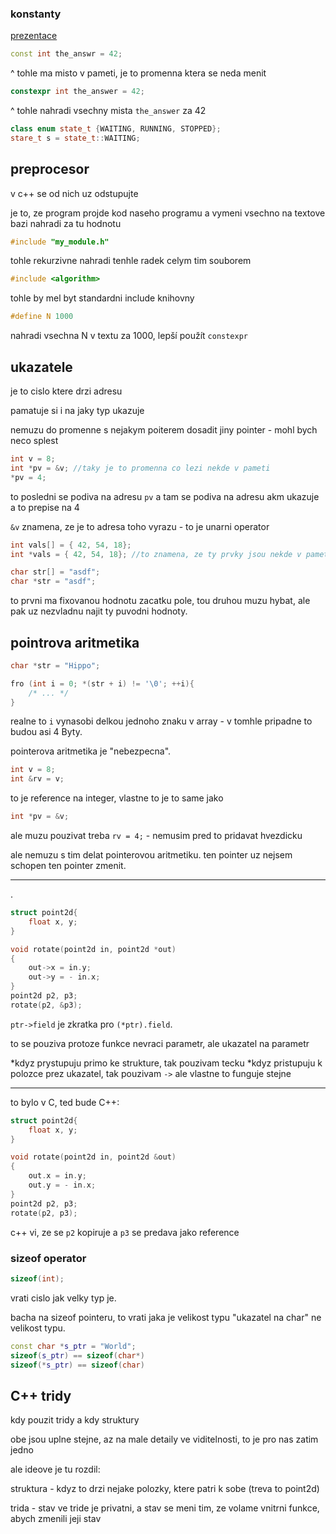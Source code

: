 ### konstanty
[prezentace](https://cunicz.sharepoint.com/:p:/s/NSWI170PCSystems/EfriQYchYz5IoaT6MDFGQvcBa-A-p0U_ZQAtCMvktLzO3g?e=mSm0hi)

```c++
const int the_answr = 42;
```
^ tohle ma misto v pameti, je to promenna ktera se neda menit


```c++
constexpr int the_answer = 42;
```
^ tohle nahradi vsechny mista `the_answer` za 42

```c++
class enum state_t {WAITING, RUNNING, STOPPED};
stare_t s = state_t::WAITING;
```

## preprocesor

v c++ se od nich uz odstupujte

je to, ze program projde kod naseho programu a vymeni vsechno na textove bazi nahradi za tu hodnotu

```c++
#include "my_module.h"
```
tohle rekurzivne nahradi tenhle radek celym tim souborem

```c++
#include <algorithm>
```
tohle by mel byt standardni include knihovny


```c++
#define N 1000
```

nahradi vsechna N v textu za 1000, lepší použít `constexpr` 

## ukazatele

je to cislo ktere drzi adresu 

pamatuje si i na jaky typ ukazuje

nemuzu do promenne s nejakym poiterem dosadit jiny pointer - mohl bych neco splest 

```c++
int v = 8;
int *pv = &v; //taky je to promenna co lezi nekde v pameti
*pv = 4;
```

to posledni se podiva na adresu `pv` a tam se podiva na adresu akm ukazuje a to prepise na 4

`&v` znamena, ze je to adresa toho vyrazu - to je unarni operator

```c++
int vals[] = { 42, 54, 18};
int *vals = { 42, 54, 18}; //to znamena, ze ty prvky jsou nekde v pameti

char str[] = "asdf";
char *str = "asdf";
```

to prvni ma fixovanou hodnotu zacatku pole, tou druhou muzu hybat, ale pak uz nezvladnu najit ty puvodni hodnoty.


## pointrova aritmetika

```c++
char *str = "Hippo";

fro (int i = 0; *(str + i) != '\0'; ++i){
    /* ... */
}
```

realne to `i` vynasobi delkou jednoho znaku v array - v tomhle pripadne to budou asi 4 Byty.

pointerova aritmetika je "nebezpecna".

```c++
int v = 8;
int &rv = v;
```

to je reference na integer, vlastne to je to same jako 
```c++
int *pv = &v;
```

ale muzu pouzivat treba 
`rv = 4;` - nemusim pred to pridavat hvezdicku

ale nemuzu s tim delat pointerovou aritmetiku. ten pointer uz nejsem schopen ten pointer zmenit.

----

.

```c
struct point2d{
    float x, y;
}

void rotate(point2d in, point2d *out)
{
    out->x = in.y;
    out->y = - in.x;
}
point2d p2, p3;
rotate(p2, &p3);
```


`ptr->field` je zkratka pro `(*ptr).field`.

to se pouziva protoze funkce nevraci parametr, ale ukazatel na parametr

*kdyz prystupuju primo ke strukture, tak pouzivam tecku
*kdyz pristupuju k polozce prez ukazatel, tak pouzivam `->` ale vlastne to funguje stejne 


------
to bylo v C, ted bude C++:

```c++
struct point2d{
    float x, y;
}

void rotate(point2d in, point2d &out)
{
    out.x = in.y;
    out.y = - in.x;
}
point2d p2, p3;
rotate(p2, p3);
```

c++ vi, ze se `p2` kopiruje a `p3` se predava jako reference

### sizeof operator
```c++
sizeof(int);
```

vrati cislo jak velky typ je.

bacha na sizeof pointeru, to vrati jaka je velikost typu "ukazatel na char" ne velikost typu.

```c++
const char *s_ptr = "World";
sizeof(s_ptr) == sizeof(char*)
sizeof(*s_ptr) == sizeof(char)
```

## C++ tridy

kdy pouzit tridy a kdy struktury

obe jsou uplne stejne, az na male detaily ve viditelnosti, to je pro nas zatim jedno

ale ideove je tu rozdil:

struktura - kdyz to drzi nejake polozky, ktere patri k sobe (treva to point2d)

trida - stav ve tride je privatni, a stav se meni tim, ze volame vnitrni funkce, abych zmenili jeji stav


